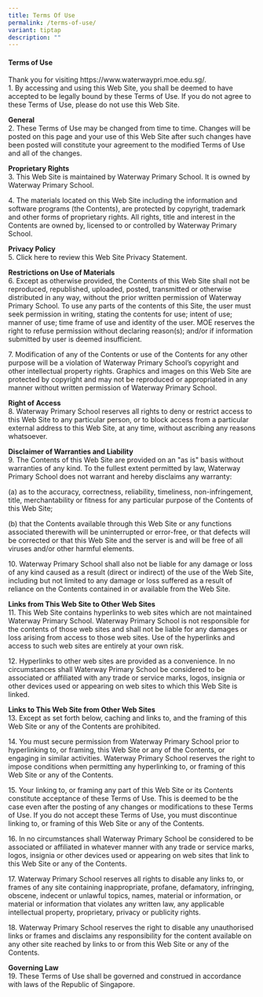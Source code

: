 ```yaml
---
title: Terms Of Use
permalink: /terms-of-use/
variant: tiptap
description: ""
---
```

<h4><strong>Terms of Use</strong></h4>
<p>Thank you for visiting <a rel="noopener noreferrer nofollow" target="_blank">https://www.waterwaypri.moe.edu.sg/</a>.
<br>1. By accessing and using this Web Site, you shall be deemed to have accepted
to be legally bound by these Terms of Use. If you do not agree to these
Terms of Use, please do not use this Web Site.</p>
<p><strong>General </strong>
<br>2. These Terms of Use may be changed from time to time. Changes will be
posted on this page and your use of this Web Site after such changes have
been posted will constitute your agreement to the modified Terms of Use
and all of the changes.</p>
<p><strong>Proprietary Rights</strong>
<br>3. This Web Site is maintained by Waterway Primary School. It is owned
by Waterway Primary School.</p>
<p>4. The materials located on this Web Site including the information and
software programs (the Contents), are protected by copyright, trademark
and other forms of proprietary rights. All rights, title and interest in
the Contents are owned by, licensed to or controlled by Waterway Primary
School.</p>
<p><strong>Privacy Policy</strong>
<br>5. Click here to review this Web Site Privacy Statement.</p>
<p><strong>Restrictions on Use of Materials</strong>
<br>6. Except as otherwise provided, the Contents of this Web Site shall not
be reproduced, republished, uploaded, posted, transmitted or otherwise
distributed in any way, without the prior written permission of Waterway
Primary School. To use any parts of the contents of this Site, the user
must seek permission in writing, stating the contents for use; intent of
use; manner of use; time frame of use and identity of the user. MOE reserves
the right to refuse permission without declaring reason(s); and/or if information
submitted by user is deemed insufficient.</p>
<p>7. Modification of any of the Contents or use of the Contents for any
other purpose will be a violation of Waterway Primary School’s copyright
and other intellectual property rights. Graphics and images on this Web
Site are protected by copyright and may not be reproduced or appropriated
in any manner without written permission of Waterway Primary School.</p>
<p><strong>Right of Access</strong>
<br>8. Waterway Primary School reserves all rights to deny or restrict access
to this Web Site to any particular person, or to block access from a particular
external address to this Web Site, at any time, without ascribing any reasons
whatsoever.</p>
<p><strong>Disclaimer of Warranties and Liability</strong>
<br>9. The Contents of this Web Site are provided on an "as is" basis without
warranties of any kind. To the fullest extent permitted by law, Waterway
Primary School does not warrant and hereby disclaims any warranty:</p>
<p>(a) as to the accuracy, correctness, reliability, timeliness, non-infringement,
title, merchantability or fitness for any particular purpose of the Contents
of this Web Site;</p>
<p>(b) that the Contents available through this Web Site or any functions
associated therewith will be uninterrupted or error-free, or that defects
will be corrected or that this Web Site and the server is and will be free
of all viruses and/or other harmful elements.</p>
<p>10. Waterway Primary School shall also not be liable for any damage or
loss of any kind caused as a result (direct or indirect) of the use of
the Web Site, including but not limited to any damage or loss suffered
as a result of reliance on the Contents contained in or available from
the Web Site.</p>
<p><strong>Links from This Web Site to Other Web Sites</strong>
<br>11. This Web Site contains hyperlinks to web sites which are not maintained
Waterway Primary School. Waterway Primary School is not responsible for
the contents of those web sites and shall not be liable for any damages
or loss arising from access to those web sites. Use of the hyperlinks and
access to such web sites are entirely at your own risk.</p>
<p>12. Hyperlinks to other web sites are provided as a convenience. In no
circumstances shall Waterway Primary School be considered to be associated
or affiliated with any trade or service marks, logos, insignia or other
devices used or appearing on web sites to which this Web Site is linked.</p>
<p><strong>Links to This Web Site from Other Web Sites</strong>
<br>13. Except as set forth below, caching and links to, and the framing of
this Web Site or any of the Contents are prohibited.</p>
<p>14. You must secure permission from Waterway Primary School prior to hyperlinking
to, or framing, this Web Site or any of the Contents, or engaging in similar
activities. Waterway Primary School reserves the right to impose conditions
when permitting any hyperlinking to, or framing of this Web Site or any
of the Contents.</p>
<p>15. Your linking to, or framing any part of this Web Site or its Contents
constitute acceptance of these Terms of Use. This is deemed to be the case
even after the posting of any changes or modifications to these Terms of
Use. If you do not accept these Terms of Use, you must discontinue linking
to, or framing of this Web Site or any of the Contents.</p>
<p>16. In no circumstances shall Waterway Primary School be considered to
be associated or affiliated in whatever manner with any trade or service
marks, logos, insignia or other devices used or appearing on web sites
that link to this Web Site or any of the Contents.</p>
<p>17. Waterway Primary School reserves all rights to disable any links to,
or frames of any site containing inappropriate, profane, defamatory, infringing,
obscene, indecent or unlawful topics, names, material or information, or
material or information that violates any written law, any applicable intellectual
property, proprietary, privacy or publicity rights.</p>
<p>18. Waterway Primary School reserves the right to disable any unauthorised
links or frames and disclaims any responsibility for the content available
on any other site reached by links to or from this Web Site or any of the
Contents.</p>
<p><strong>Governing Law</strong>
<br>19. These Terms of Use shall be governed and construed in accordance with
laws of the Republic of Singapore.</p>
<p>&nbsp;</p>
<p></p>
<p></p>
<p></p>